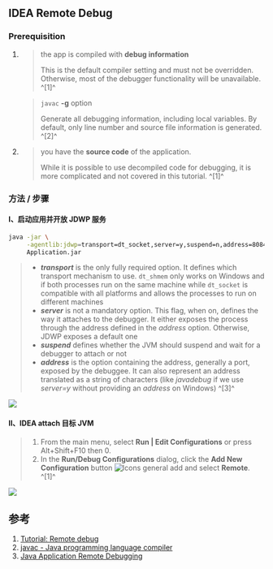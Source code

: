 ﻿## IDEA Remote Debug



### Prerequisition

1. > the app is compiled with **debug information**
   >
   > This is the default compiler setting and must not be overridden. Otherwise, most of the debugger functionality will be unavailable. ^[1]^
   
   >`javac` **-g** option
   > 
   >Generate all debugging information, including local variables. By default, only line number and source file information is generated. ^[2]^

  

2. >  you have the **source code** of the application. 
   >
   > While it is possible to use decompiled code for debugging, it is more complicated and not covered in this tutorial. ^[1]^



### 方法 / 步骤

#### I、启动应用并开放 JDWP 服务

```bash
java -jar \
     -agentlib:jdwp=transport=dt_socket,server=y,suspend=n,address=8084 \
     Application.jar
```

> - ***transport*** is the only fully required option. It defines which transport mechanism to use. `dt_shmem` only works on Windows and if both processes run on the same machine while `dt_socket` is compatible with all platforms and allows the processes to run on different machines
> - ***server*** is not a mandatory option. This flag, when on, defines the way it attaches to the debugger. It either exposes the process through the address defined in the *address* option. Otherwise, JDWP exposes a default one
> - ***suspend*** defines whether the JVM should suspend and wait for a debugger to attach or not
> - ***address*** is the option containing the address, generally a port, exposed by the debuggee. It can also represent an address translated as a string of characters (like *javadebug* if we use *server=y* without providing an *address* on Windows) ^[3]^



![](https://picgo-notes.oss-cn-beijing.aliyuncs.com/img/idea_remote_debug_debugee_20210715183631.png)



#### II、IDEA attach 目标 JVM

> 1. From the main menu, select **Run | Edit Configurations** or press Alt+Shift+F10 then 0.
> 2. In the **Run/Debug Configurations** dialog, click the **Add New Configuration** button ![Icons general add](https://resources.jetbrains.com/help/img/idea/2021.1/icons.general.add.svg) and select **Remote**. ^[1]^



![](https://picgo-notes.oss-cn-beijing.aliyuncs.com/img/idea_remote_debug_debugger_20210715184138.png)





## 参考

1. [Tutorial: Remote debug](https://www.jetbrains.com/help/idea/tutorial-remote-debug.html)
2. [javac - Java programming language compiler](https://docs.oracle.com/javase/7/docs/technotes/tools/windows/javac.html)
3. [Java Application Remote Debugging](https://www.baeldung.com/java-application-remote-debugging)
